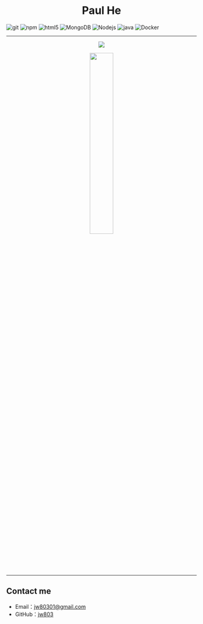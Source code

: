 <h1 align="center">Paul He </h1>

<p>
  <img alt="git" src="https://img.shields.io/badge/-Git-F05032?style=flat-square&logo=git&logoColor=white" />
  <img alt="npm" src="https://img.shields.io/badge/-NPM-CB3837?style=flat-square&logo=npm&logoColor=white" />
  <img alt="html5" src="https://img.shields.io/badge/-HTML5-E34F26?style=flat-square&logo=html5&logoColor=white" />
  <img alt="MongoDB" src="https://img.shields.io/badge/-MongoDB-13aa52?style=flat-square&logo=mongodb&logoColor=white" />
  <img alt="Nodejs" src="https://img.shields.io/badge/-Nodejs-43853d?style=flat-square&logo=Node.js&logoColor=white" />
  <img alt="java" src="https://img.shields.io/badge/-Java-F7F7F7?style=flat&logo=java&logoColor=ff1234">
  <img alt="Docker" src="https://img.shields.io/badge/-Docker-46a2f1?style=flat-square&logo=docker&logoColor=white" />
  
</p>

---

<p align="center">
    <img src="https://komarev.com/ghpvc/?username=hsu-1125&label=Visitors&color=0e75b6&style=flat"/>
</p>

<div align="center">
  <a href="https://www.github.com/jw803" target="blank">
    <img width=35% src="https://github-readme-stats.vercel.app/api/top-langs/?username=jw803&layout=compact&include_all_commits=true&count_private=true&title_color=FFFFFF&text_color=FFFFFF&hide_border=true&border_radius=15&icon_color=FFFFFF&bg_color=FFFFFF,23272D,243949">
  </a>
</div>

---

## Contact me
- Email：jw80301@gmail.com
- GitHub：[jw803](https://www.github.com/jw803)
